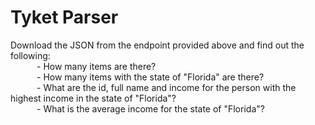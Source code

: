 # Tyket Parser

Download the JSON from the endpoint provided above and find out the following:<br/>
      - How many items are there?<br/>
      - How many items with the state of "Florida" are there?<br/>
      - What are the id, full name and income for the person with the highest income in the state of "Florida"?<br/>
      - What is the average income for the state of "Florida"?<br/>
